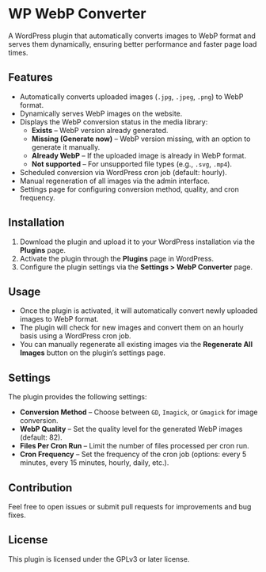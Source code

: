 # WP WebP Converter

A WordPress plugin that automatically converts images to WebP format and serves them dynamically, ensuring better performance and faster page load times.

## Features

- Automatically converts uploaded images (`.jpg`, `.jpeg`, `.png`) to WebP format.
- Dynamically serves WebP images on the website.
- Displays the WebP conversion status in the media library:
  - **Exists** – WebP version already generated.
  - **Missing (Generate now)** – WebP version missing, with an option to generate it manually.
  - **Already WebP** – If the uploaded image is already in WebP format.
  - **Not supported** – For unsupported file types (e.g., `.svg`, `.mp4`).
- Scheduled conversion via WordPress cron job (default: hourly).
- Manual regeneration of all images via the admin interface.
- Settings page for configuring conversion method, quality, and cron frequency.

## Installation

1. Download the plugin and upload it to your WordPress installation via the **Plugins** page.
2. Activate the plugin through the **Plugins** page in WordPress.
3. Configure the plugin settings via the **Settings > WebP Converter** page.

## Usage

- Once the plugin is activated, it will automatically convert newly uploaded images to WebP format.
- The plugin will check for new images and convert them on an hourly basis using a WordPress cron job.
- You can manually regenerate all existing images via the **Regenerate All Images** button on the plugin’s settings page.

## Settings

The plugin provides the following settings:

- **Conversion Method** – Choose between `GD`, `Imagick`, or `Gmagick` for image conversion.
- **WebP Quality** – Set the quality level for the generated WebP images (default: 82).
- **Files Per Cron Run** – Limit the number of files processed per cron run.
- **Cron Frequency** – Set the frequency of the cron job (options: every 5 minutes, every 15 minutes, hourly, daily, etc.).

## Contribution

Feel free to open issues or submit pull requests for improvements and bug fixes.

## License

This plugin is licensed under the GPLv3 or later license.

